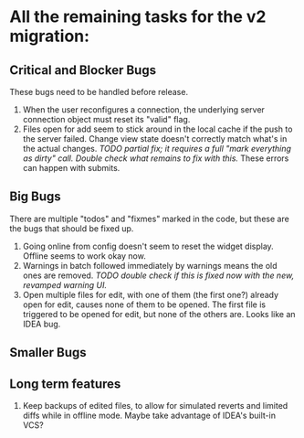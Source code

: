 # All the remaining tasks for the v2 migration:


## Critical and Blocker Bugs

These bugs need to be handled before release.

1. When the user reconfigures a connection, the underlying server connection
   object must reset its "valid" flag.
1. Files open for add seem to stick around in the local cache if the push to
   the server failed.
   Change view state doesn't correctly match what's in the actual changes.
   *TODO partial fix; it requires a full "mark everything as dirty" call.
   Double check what remains to fix with this.*
   These errors can happen with submits.   


## Big Bugs

There are multiple "todos" and "fixmes" marked in the code, but these are the bugs
that should be fixed up.

1. Going online from config doesn't seem to reset the widget display.
   Offline seems to work okay now.
1. Warnings in batch followed immediately by warnings means the old ones are removed.
   *TODO double check if this is fixed now with the new, revamped warning UI.*
1. Open multiple files for edit, with one of them (the first one?) already
   open for edit, causes none of them to be opened.
   The first file is triggered to be opened for edit, but none of the
   others are.  Looks like an IDEA bug.



## Smaller Bugs


## Long term features

1. Keep backups of edited files, to allow for simulated reverts and limited diffs while in
   offline mode.  Maybe take advantage of IDEA's built-in VCS?


